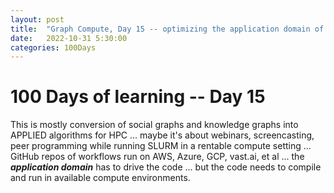 ```yaml
---
layout: post
title:  "Graph Compute, Day 15 -- optimizing the application domain of computational chemistry"
date:   2022-10-31 5:30:00
categories: 100Days
---
```



# 100 Days of learning -- Day 15

This is mostly conversion of social graphs and knowledge graphs into APPLIED algorithms for HPC ... maybe it's about webinars, screencasting, peer programming while running SLURM in a rentable compute setting ... GitHub repos of workflows run on AWS, Azure, GCP, vast.ai, et al ... the ***application domain*** has to drive the code ... but the code needs to compile and run in available compute environments.